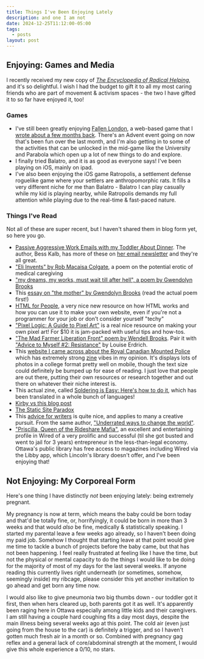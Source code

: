 ```yaml
---
title: Things I've Been Enjoying Lately
description: and one I am not
date: 2024-12-25T11:12:00-05:00
tags:
  - posts
layout: post
---
```

## Enjoying: Games and Media
I recently received my new copy of [_The Encyclopedia of Radical Helping_](https://sheerspite.ca/product/an-encyclopedia-of-radical-helping-ed-erin-segal-chris-hoff-julie-cho/), and it's so delightful. I wish I had the budget to gift it to all my most caring friends who are part of movement & activism spaces - the two I have gifted it to so far have enjoyed it, too!  
### Games
- I've still been greatly enjoying [Fallen London](), a web-based game that I [wrote about a few months back](/fallen-london/). There's an Advent event going on now that's been fun over the last month, and I'm also getting in to some of the activities that can be unlocked in the mid-game like the University and Parabola which open up a lot of new things to do and explore. 
- I finally tried Balatro, and it is as good as everyone says! I've been playing on iOS, mainly on ipad. 
- I've also been enjoying the iOS game Ratropolis, a settlement defense roguelike game where your settlers are anthropomorphic rats. It fills a very different niche for me than Balatro - Balatro I can play casually while my kid is playing nearby, while Ratropolis demands my full attention while playing due to the real-time & fast-paced nature. 

### Things I've Read 
Not all of these are super recent, but I haven't shared them in blog form yet, so here you go. 

- [Passive Aggressive Work Emails with my Toddler About Dinner](https://cupofjo.com/2024/08/12/passive-aggressive-work-emails-with-toddler/). The author, Bess Kalb, has more of these on [her email newsletter](https://besskalb.substack.com/) and they're all great. 
- ["Eli Invents" by Rob Macaisa Colgate](https://poems.com/poem/eli-invents/), a poem on the potential erotic of medical caregiving 
- ["my dreams, my works, must wait till after hell", a poem by Gwendolyn Brooks](https://www.poetryfoundation.org/poems/43315/my-dreams-my-works-must-wait-till-after-hell)
- This [essay on "the mother" by Gwendolyn Brooks](https://www.poetryfoundation.org/articles/159670/gwendolyn-brookss-the-mother) (read the actual poem first!) 
- [HTML for People](https://htmlforpeople.com/), a very nice new resource on how HTML works and how you can use it to make your own website, even if you're not a programmer for your job or don't consider yourself "techy"
- ["Pixel Logic: A Guide to Pixel Art"](https://michafrar.gumroad.com/l/pixel-logic) is a real nice resource on making your own pixel art! For $10 it is jam-packed with useful tips and how-tos. 
- ["The Mad Farmer Liberation Front" poem by Wendell Brooks](https://bookpeopleblog.com/2011/04/05/poem-of-the-day-manifesto-the-mad-farmer-liberation-front/). Pair it with ["Advice to Myself #2: Resistance"](https://www.themarginalian.org/2024/11/13/louise-erdrich-resistance/) by Louise Erdrich. 
- This [website I came across about the Royal Canadian Mounted Police](https://www.rcmpolice.ca/females.html) which has extremely strong [zine](https://guides.lib.purdue.edu/loudonpaper/what-is-a-zine) vibes in my opinion. It's displays lots of photos in a college format pretty well on mobile, though the text size could definitely be bumped up for ease of reading. I just love that people are out there, putting their own resources or research together and out there on whatever their niche interest is. 
- This actual zine, called [Soldering is Easy: Here's how to do it](http://mightyohm.com/soldercomic), which has been translated in a whole bunch of languages! 
- [Kirby vs this blog post](https://mgx.me/kirby-vs-this-blog-post) 
- [The Static Site Paradox](https://kristoff.it/blog/static-site-paradox/) 
- This [advice for writers](https://www.experimental-history.com/p/brain-training-begins-in-the-hips) is quite nice, and applies to many a creative pursuit. From the same author, ["Underrated ways to change the world"](https://www.experimental-history.com/p/underrated-ways-to-change-the-world). 
- ["Priscilla, Queen of the Rideshare Mafia"](https://www.wired.com/story/priscila-queen-of-the-rideshare-mafia/), an excellent and entertaining profile in Wired of a very prolific and successful (til she got busted and went to jail for 3 years) entrepreneur in the less-than-legal economy. Ottawa's public library has free access to magazines including Wired via the Libby app, which Lincoln's library doesn't offer, and I've been enjoying that!
## Not Enjoying: My Corporeal Form
Here's one thing I have distinctly _not_ been enjoying lately: being extremely pregnant. 

My pregnancy is now at term, which means the baby could be born today and that'd be totally fine, or, horrifyingly, it could be born in more than 3 weeks and that would _also_ be fine, medically & statistically speaking. I started my parental leave a few weeks ago already, so I haven't been doing my paid job. Somehow I thought that starting leave at that point would give me time to tackle a bunch of projects before the baby came, but that has not been happening. I feel really frustrated at feeling like I have the time, but not the physical or mental capacity to do the things I would like to be doing for the majority of most of my days for the last several weeks. If anyone reading this currently lives right underneath (or sometimes, somehow, seemingly inside) my ribcage, please consider this yet another invitation to go ahead and get born any time now. 

I would also like to give pneumonia two big thumbs down - our toddler got it first, then when hers cleared up, both parents got it as well. It's apparently been raging here in Ottawa especially among little kids and their caregivers. I am still having a couple hard coughing fits a day most days, despite the main illness being several weeks ago at this point. The cold air (even just going from the house to the car) is definitely a trigger, and so I haven't gotten much fresh air in a month or so. Combined with pregnancy gag reflex and a general lack of core/abdominal strength at the moment, I would give this whole experience a 0/10, no stars. 